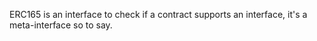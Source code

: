 ERC165 is an interface to check if a contract supports an interface, it's a meta-interface so to say. 


